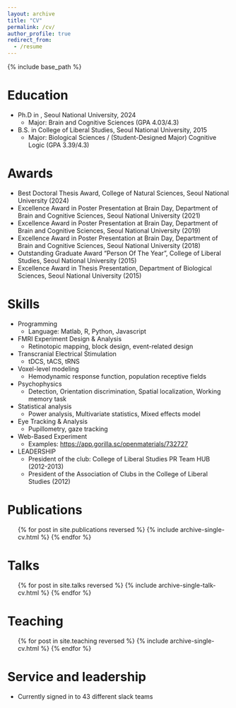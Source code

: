 ```yaml
---
layout: archive
title: "CV"
permalink: /cv/
author_profile: true
redirect_from:
  - /resume
---
```


{% include base_path %}

Education
======
* Ph.D in , Seoul National University, 2024
  * Major: Brain and Cognitive Sciences (GPA 4.03/4.3)
* B.S. in College of Liberal Studies, Seoul National University, 2015
  * Major: Biological Sciences / (Student-Designed Major) Cognitive Logic (GPA 3.39/4.3)

Awards
======
* Best Doctoral Thesis Award, College of Natural Sciences, Seoul National University
(2024)
* Excellence Award in Poster Presentation at Brain Day, Department of Brain and Cognitive Sciences, Seoul National University (2021)
* Excellence Award in Poster Presentation at Brain Day, Department of Brain and Cognitive Sciences, Seoul National University (2019)
* Excellence Award in Poster Presentation at Brain Day, Department of Brain and Cognitive Sciences, Seoul National University (2018)
* Outstanding Graduate Award “Person Of The Year”, College of Liberal Studies, Seoul National University (2015)
* Excellence Award in Thesis Presentation, Department of Biological Sciences, Seoul National University (2015)
  
Skills
======
* Programming
  * Language: Matlab, R, Python, Javascript
* FMRI Experiment Design & Analysis
  * Retinotopic mapping, block design, event-related design
* Transcranial Electrical Stimulation
  * tDCS, tACS, tRNS
* Voxel-level modeling
  * Hemodynamic response function, population receptive fields
* Psychophysics
  * Detection, Orientation discrimination, Spatial localization, Working memory task
* Statistical analysis
  * Power analysis, Multivariate statistics, Mixed effects model
* Eye Tracking & Analysis
  * Pupillometry, gaze tracking
* Web-Based Experiment
  * Examples: https://app.gorilla.sc/openmaterials/732727
* LEADERSHIP
  * President of the club: College of Liberal Studies PR Team HUB (2012-2013)
  * President of the Association of Clubs in the College of Liberal Studies (2012)

Publications
======
  <ul>{% for post in site.publications reversed %}
    {% include archive-single-cv.html %}
  {% endfor %}</ul>
  
Talks
======
  <ul>{% for post in site.talks reversed %}
    {% include archive-single-talk-cv.html  %}
  {% endfor %}</ul>
  
Teaching
======
  <ul>{% for post in site.teaching reversed %}
    {% include archive-single-cv.html %}
  {% endfor %}</ul>
  
Service and leadership
======
* Currently signed in to 43 different slack teams
